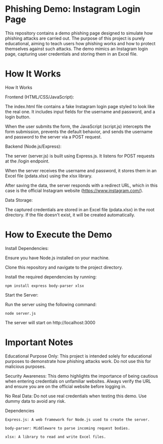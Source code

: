 # Phishing Demo: Instagram Login Page
This repository contains a demo phishing page designed to simulate how phishing attacks are carried out. The purpose of this project is purely educational, aiming to teach users how phishing works and how to protect themselves against such attacks. The demo mimics an Instagram login page, capturing user credentials and storing them in an Excel file.

# How It Works

How It Works

Frontend (HTML/CSS/JavaScript):

The index.html file contains a fake Instagram login page styled to look like the real one. It includes input fields for the username and password, and a login button.

When the user submits the form, the JavaScript (script.js) intercepts the form submission, prevents the default behavior, and sends the username and password to the server via a POST request.

Backend (Node.js/Express):

The server (server.js) is built using Express.js. It listens for POST requests at the /login endpoint.

When the server receives the username and password, it stores them in an Excel file (pdata.xlsx) using the xlsx library.

After saving the data, the server responds with a redirect URL, which in this case is the official Instagram website (https://www.instagram.com/).

Data Storage:

The captured credentials are stored in an Excel file (pdata.xlsx) in the root directory. If the file doesn't exist, it will be created automatically.

# How to Execute the Demo

Install Dependencies:

Ensure you have Node.js installed on your machine.

Clone this repository and navigate to the project directory.

Install the required dependencies by running:

    npm install express body-parser xlsx

Start the Server:

Run the server using the following command:

    node server.js

The server will start on http://localhost:3000


# Important Notes

Educational Purpose Only: This project is intended solely for educational purposes to demonstrate how phishing attacks work. Do not use this for malicious purposes.

Security Awareness: This demo highlights the importance of being cautious when entering credentials on unfamiliar websites. Always verify the URL and ensure you are on the official website before logging in.

No Real Data: Do not use real credentials when testing this demo. Use dummy data to avoid any risk.


Dependencies

    Express.js: A web framework for Node.js used to create the server.

    body-parser: Middleware to parse incoming request bodies.

    xlsx: A library to read and write Excel files.
